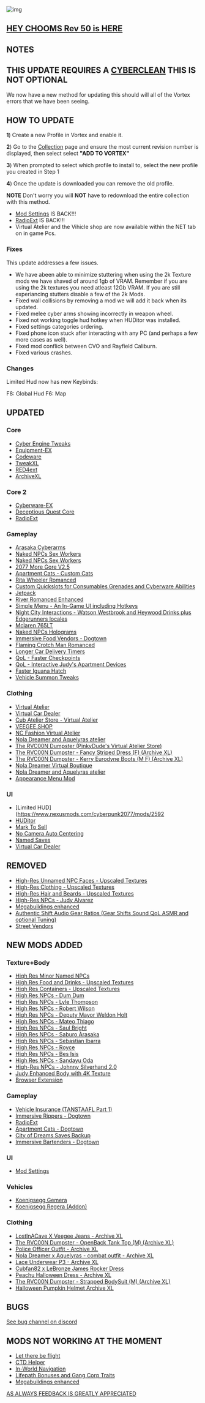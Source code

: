 ![img](https://s11.gifyu.com/images/Cuty-od-Dreams-Logo-YellowUP.png)

## [HEY CHOOMS Rev 50 is HERE](https://)


## NOTES

## THIS UPDATE REQUIRES A [CYBERCLEAN](https://github.com/2077v2/City-of-Dreams/blob/main/Guides.md#troubleshooting) THIS IS NOT OPTIONAL

We now have a new method for updating this should will all of the Vortex errors that we have been seeing.

## HOW TO UPDATE

**1**) Create a new Profile in Vortex and enable it.

**2**) Go to the [Collection](https://next.nexusmods.com/cyberpunk2077/collections/dfvt7o?utm_source=copy&utm_medium=social&utm_campaign=share_collection) page and ensure the most current revision number is displayed, then select select **"ADD TO VORTEX"**

**3**) When prompted to select which profile to install to, select the new profile you created in Step 1

**4**) Once the update is downloaded you can remove the old profile.

**NOTE** Don't worry you will **NOT** have to redownload the entire collection with this method.

- [Mod Settings](https://www.nexusmods.com/cyberpunk2077/mods/4885) IS BACK!!!
- [RadioExt](https://www.nexusmods.com/cyberpunk2077/mods/4591?tab=description) IS BACK!!!
- Virtual Atelier and the Vihicle shop are now available within the NET tab on in game Pcs.

### Fixes

This update addresses a few issues.

- We have abeen able to minimize stuttering when using the 2k Texture mods we have shaved of around 1gb of VRAM. Remember if you are using the 2k textures you need atleast 12Gb VRAM. If you are still experiancing stutters disable a few of the 2k Mods.
- Fixed wall collisions by removing a mod we will add it back when its updated.
- Fixed melee cyber arms showing incorrectly in weapon wheel.
- Fixed not working toggle hud hotkey when HUDitor was installed.
- Fixed settings categories ordering.
- Fixed phone icon stuck after interacting with any PC (and perhaps a few more cases as well).
- Fixed mod conflick between CVO and Rayfield Caliburn.
- Fixed various crashes.
### Changes

Limited Hud now has new Keybinds:

F8: Global Hud
F6: Map

## UPDATED

### Core
- [Cyber Engine Tweaks](https://www.nexusmods.com/cyberpunk2077/mods/107?tab=description)
- [Equipment-EX](https://www.nexusmods.com/cyberpunk2077/mods/6945?tab=description)
- [Codeware](https://www.nexusmods.com/cyberpunk2077/mods/7780)
- [TweakXL](https://www.nexusmods.com/cyberpunk2077/mods/4197)
- [RED4ext](https://www.nexusmods.com/cyberpunk2077/mods/2380)
- [ArchiveXL](https://www.nexusmods.com/cyberpunk2077/mods/4198)
### Core 2
- [Cyberware-EX](https://www.nexusmods.com/cyberpunk2077/mods/9429?tab=description)
- [Deceptious Quest Core](https://www.nexusmods.com/cyberpunk2077/mods/7831)
- [RadioExt](https://www.nexusmods.com/cyberpunk2077/mods/4591?tab=description)
### Gameplay
- [Arasaka Cyberarms](https://www.nexusmods.com/cyberpunk2077/mods/1099?tab=description)
- [Naked NPCs Sex Workers](https://www.nexusmods.com/cyberpunk2077/mods/9738)
- [Naked NPCs Sex Workers](https://www.nexusmods.com/cyberpunk2077/mods/9738)
- [2077 More Gore V2.5](https://www.nexusmods.com/cyberpunk2077/mods/3040?tab=description)
- [Apartment Cats - Custom Cats](https://www.nexusmods.com/cyberpunk2077/mods/6837)
- [Rita Wheeler Romanced](https://www.nexusmods.com/cyberpunk2077/mods/9191)
- [Custom Quickslots for Consumables Grenades and Cyberware Abilities](https://www.nexusmods.com/cyberpunk2077/mods/3096)
- [Jetpack](https://www.nexusmods.com/cyberpunk2077/mods/996?tab=description)
- [River Romanced Enhanced](https://www.nexusmods.com/cyberpunk2077/mods/4870)
- [Simple Menu - An In-Game UI including Hotkeys](https://www.nexusmods.com/cyberpunk2077/mods/818)
- [Night City Interactions - Watson Westbrook and Heywood Drinks plus Edgerunners locales](https://www.nexusmods.com/cyberpunk2077/mods/5519?tab=description)
- [Mclaren 765LT](https://www.nexusmods.com/cyberpunk2077/mods/10193?tab=description)
- [Naked NPCs Holograms](https://www.nexusmods.com/cyberpunk2077/mods/9785)
- [Immersive Food Vendors - Dogtown](https://www.nexusmods.com/cyberpunk2077/mods/10393)
- [Flaming Crotch Man Romanced](https://www.nexusmods.com/cyberpunk2077/mods/9573)
- [Longer Car Delivery Timers](https://www.nexusmods.com/cyberpunk2077/mods/9735)
- [QoL - Faster Checkpoints](https://www.nexusmods.com/cyberpunk2077/mods/9724)
- [QoL - Interactive Judy's Apartment Devices](https://www.nexusmods.com/cyberpunk2077/mods/8099)
- [Faster Iguana Hatch](https://www.nexusmods.com/cyberpunk2077/mods/5112)
- [Vehicle Summon Tweaks](https://www.nexusmods.com/cyberpunk2077/mods/4658)
### Clothing
- [Virtual Atelier](https://www.nexusmods.com/cyberpunk2077/mods/2987?tab=description)
- [Virtual Car Dealer](https://www.nexusmods.com/cyberpunk2077/mods/4454?tab=description)
- [Cub Atelier Store - Virtual Atelier](https://www.nexusmods.com/cyberpunk2077/mods/6949)
- [VEEGEE SHOP](https://www.nexusmods.com/cyberpunk2077/mods/8183)
- [NC Fashion Virtual Atelier](https://www.nexusmods.com/cyberpunk2077/mods/4805)
- [Nola Dreamer and Aquelyras atelier](https://www.nexusmods.com/cyberpunk2077/mods/8704)
- [The RVC00N Dumpster (PinkyDude's Virtual Atelier Store)](https://www.nexusmods.com/cyberpunk2077/mods/5802)
- [The RVC00N Dumpster - Fancy Striped Dress (F) (Archive XL)](https://www.nexusmods.com/cyberpunk2077/mods/8843)
- [The RVC00N Dumpster - Kerry Eurodyne Boots (M F) (Archive XL)](https://www.nexusmods.com/cyberpunk2077/mods/8975)
- [Nola Dreamer Virtual Boutique](https://www.nexusmods.com/cyberpunk2077/mods/5114)
- [Nola Dreamer and Aquelyras atelier](https://www.nexusmods.com/cyberpunk2077/mods/8704)
- [Appearance Menu Mod](https://www.nexusmods.com/cyberpunk2077/mods/790?tab=description)
### UI
- [Limited HUD](https://www.nexusmods.com/cyberpunk2077/mods/2592
- [HUDitor](https://www.nexusmods.com/cyberpunk2077/mods/3315)
- [Mark To Sell](https://www.nexusmods.com/cyberpunk2077/mods/4725)
- [No Camera Auto Centering](https://www.nexusmods.com/cyberpunk2077/mods/2169)
- [Named Saves](https://www.nexusmods.com/cyberpunk2077/mods/4521?tab=description)
- [Virtual Car Dealer](https://www.nexusmods.com/cyberpunk2077/mods/4454)

## REMOVED
- [High-Res Unnamed NPC Faces - Upscaled Textures](https://www.nexusmods.com/cyberpunk2077/mods/7089?tab=description)
- [High-Res Clothing - Upscaled Textures](https://www.nexusmods.com/cyberpunk2077/mods/7301?tab=description)
- [High-Res Hair and Beards - Upscaled Textures](https://www.nexusmods.com/cyberpunk2077/mods/7184)
- [High-Res NPCs - Judy Alvarez](https://www.nexusmods.com/cyberpunk2077/mods/7430)
- [Megabuildings enhanced](https://www.nexusmods.com/cyberpunk2077/mods/4924?tab=description)
- [Authentic Shift Audio Gear Ratios (Gear Shifts Sound QoL ASMR and optional Tuning)](https://www.nexusmods.com/cyberpunk2077/mods/6823?tab=description)
- [Street Vendors](https://www.nexusmods.com/cyberpunk2077/mods/2894?tab=description)

## NEW MODS ADDED 

### Texture+Body
- [High Res Minor Named NPCs](https://www.nexusmods.com/cyberpunk2077/mods/8045?tab=description)
- [High Res Food and Drinks - Upscaled Textures](https://www.nexusmods.com/cyberpunk2077/mods/7999?tab=description)
- [High Res Containers - Upscaled Textures](https://www.nexusmods.com/cyberpunk2077/mods/7998)
- [High Res NPCs - Dum Dum](https://www.nexusmods.com/cyberpunk2077/mods/8049?tab=description)
- [High Res NPCs - Lyle Thompson](https://www.nexusmods.com/cyberpunk2077/mods/7956?tab=description)
- [High Res NPCs - Robert Wilson](https://www.nexusmods.com/cyberpunk2077/mods/7959?tab=description)
- [High Res NPCs - Deputy Mayor Weldon Holt](https://www.nexusmods.com/cyberpunk2077/mods/7958?tab=description)
- [High Res NPCs - Mateo Thiago](https://www.nexusmods.com/cyberpunk2077/mods/7931?tab=description)
- [High Res NPCs - Saul Bright](https://www.nexusmods.com/cyberpunk2077/mods/7929?tab=description)
- [High Res NPCs - Saburo Arasaka](https://www.nexusmods.com/cyberpunk2077/mods/7928?tab=description)
- [High Res NPCs - Sebastian Ibarra](https://www.nexusmods.com/cyberpunk2077/mods/7930?tab=description)
- [High Res NPCs - Royce](https://www.nexusmods.com/cyberpunk2077/mods/7927?tab=description)
- [High Res NPCs - Bes Isis](https://www.nexusmods.com/cyberpunk2077/mods/7889?tab=description)
- [High Res NPCs - Sandayu Oda](https://www.nexusmods.com/cyberpunk2077/mods/7888?tab=description)
- [High-Res NPCs - Johnny Silverhand 2.0](https://www.nexusmods.com/cyberpunk2077/mods/10175?tab=description)
- [Judy Enhanced Body with 4K Texture](https://www.nexusmods.com/cyberpunk2077/mods/10150?tab=description)
- [Browser Extension](https://www.nexusmods.com/cyberpunk2077/mods/10038?tab=description)
### Gameplay
- [Vehicle Insurance (TANSTAAFL Part 1)](https://www.nexusmods.com/cyberpunk2077/mods/10039?tab=description)
- [Immersive Rippers - Dogtown](https://www.nexusmods.com/cyberpunk2077/mods/10255?tab=description)
- [RadioExt](https://www.nexusmods.com/cyberpunk2077/mods/4591?tab=description)
- [Apartment Cats - Dogtown](https://www.nexusmods.com/cyberpunk2077/mods/10325?tab=description)
- [City of Dreams Saves Backup](https://www.nexusmods.com/cyberpunk2077/mods/10352)
- [Immersive Bartenders - Dogtown](https://www.nexusmods.com/cyberpunk2077/mods/10372?tab=description)
### UI
- [Mod Settings](https://www.nexusmods.com/cyberpunk2077/mods/4885)
### Vehicles
- [Koenigsegg Gemera](https://www.nexusmods.com/cyberpunk2077/mods/10256?tab=description)
- [Koenigsegg Regera (Addon)](https://www.nexusmods.com/cyberpunk2077/mods/10134?tab=description)
### Clothing
- [LostInACave X Veegee Jeans - Archive XL](https://www.nexusmods.com/cyberpunk2077/mods/10376)
- [The RVC00N Dumpster - OpenBack Tank Top (M) (Archive XL)](https://www.nexusmods.com/cyberpunk2077/mods/10448?tab=description)
- [Police Officer Outfit - Archive XL](https://www.nexusmods.com/cyberpunk2077/mods/10282?tab=description)
- [Nola Dreamer x Aquelyras - combat outfit - Archive XL](https://www.nexusmods.com/cyberpunk2077/mods/10115?tab=description)
- [Lace Underwear P3 - Archive XL](https://www.nexusmods.com/cyberpunk2077/mods/10071?tab=description)
- [Cubfan82 x LeBronze James Rocker Dress](https://www.nexusmods.com/cyberpunk2077/mods/9917?tab=description)
- [Peachu Halloween Dress - Archive XL](https://www.nexusmods.com/cyberpunk2077/mods/10231)
- [The RVC00N Dumpster - Strapped BodySuit (M) (Archive XL)](https://www.nexusmods.com/cyberpunk2077/mods/10405)
- [Halloween Pumpkin Helmet Archive XL](https://www.nexusmods.com/cyberpunk2077/mods/10452?tab=description)

## BUGS

 [See bug channel on discord](https://discord.gg/xZNztPjA2u)
 

## MODS NOT WORKING AT THE MOMENT 

- [Let there be flight](https://)
- [CTD Helper](https://)
- [In-World Navigation](https://)
- [Lifepath Bonuses and Gang Corp Traits](https://)
- [Megabuildings enhanced](https://www.nexusmods.com/cyberpunk2077/mods/4924?tab=description)

[AS ALWAYS FEEDBACK IS GREATLY APPRECIATED](https://)
